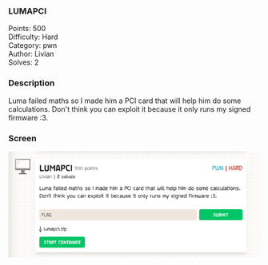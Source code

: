 ### LUMAPCI

Points: 500 \
Difficulty: Hard \
Category: pwn \
Author: Livian \
Solves: 2

### Description

Luma failed maths so I made him a PCI card that will help him do some calculations. Don't think you can exploit it because it only runs my signed firmware :3.

### Screen

![](img/task.png)
